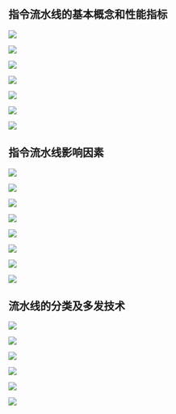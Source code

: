 ## 指令流水线的基本概念和性能指标

![](images/Pasted%20image%2020241206091909.png)

![](images/Pasted%20image%2020241206092056.png)

![](images/Pasted%20image%2020241206092520.png)

![](images/Pasted%20image%2020241206092734.png)

![](images/Pasted%20image%2020241206092831.png)

![](images/Pasted%20image%2020241206093032.png)

![](images/Pasted%20image%2020241206093149.png)

## 指令流水线影响因素

![](images/Pasted%20image%2020241206094832.png)

![](images/Pasted%20image%2020241206095111.png)

![](images/Pasted%20image%2020241206095514.png)

![](images/Pasted%20image%2020241206095523.png)

![](images/Pasted%20image%2020241206095631.png)

![](images/Pasted%20image%2020241206095733.png)

![](images/Pasted%20image%2020241206095957.png)

![](images/Pasted%20image%2020241206100035.png)

## 流水线的分类及多发技术

![](images/Pasted%20image%2020241206100315.png)

![](images/Pasted%20image%2020241206100500.png)

![](images/Pasted%20image%2020241206100624.png)

![](images/Pasted%20image%2020241206100748.png)

![](images/Pasted%20image%2020241206100846.png)

![](images/Pasted%20image%2020241206100920.png)

